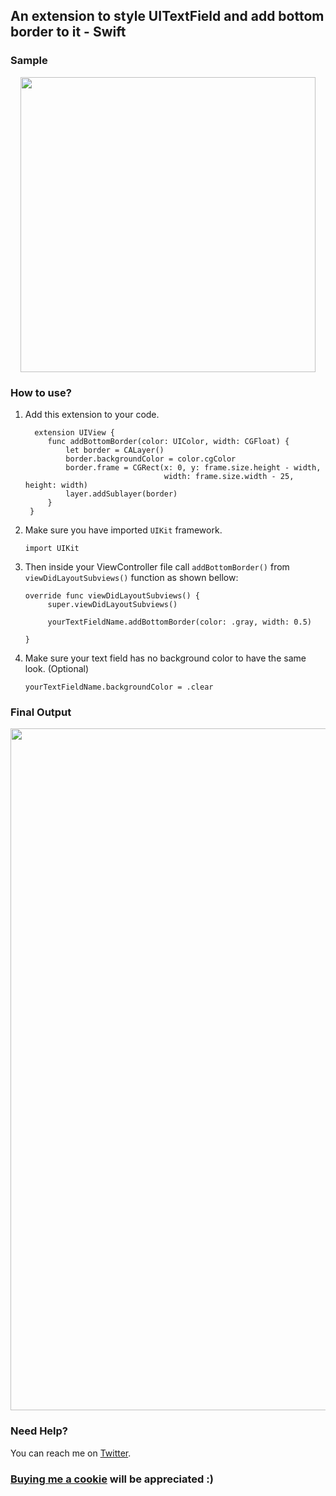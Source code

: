 ## An extension to style UITextField and add bottom border to it - Swift

### Sample
<p align="center">
<img width="472" src="https://github.com/tareqalhammoodi/TextFieldStyle-Swift/assets/44919941/fef6b178-b1f1-4491-aa49-271d9fda72cd">
</p>

### How to use?

1. Add this extension to your code.
   ```
     extension UIView {
        func addBottomBorder(color: UIColor, width: CGFloat) {
            let border = CALayer()
            border.backgroundColor = color.cgColor
            border.frame = CGRect(x: 0, y: frame.size.height - width,
                                  width: frame.size.width - 25, height: width)
            layer.addSublayer(border)
        }
    }
   ```
   
2. Make sure you have imported `UIKit` framework.
   ```
   import UIKit
   ```
3. Then inside your ViewController file call `addBottomBorder()` from `viewDidLayoutSubviews()` function as shown bellow:
   ```
   override func viewDidLayoutSubviews() {
        super.viewDidLayoutSubviews()
   
        yourTextFieldName.addBottomBorder(color: .gray, width: 0.5)

   }
   ```
4. Make sure your text field has no background color to have the same look. (Optional)
   ```
   yourTextFieldName.backgroundColor = .clear
   ```

### Final Output

<p align="center">
<img width="1091" src="https://github.com/tareqalhammoodi/TextFieldStyle-Swift/assets/44919941/58f4a077-c4c9-4d08-8751-9504033bdcad">
</p>

### Need Help?
You can reach me on [Twitter](https://twitter.com/tareqalhammoodi).

### [Buying me a cookie](https://www.buymeacoffee.com/tariq2000mf) will be appreciated :)
